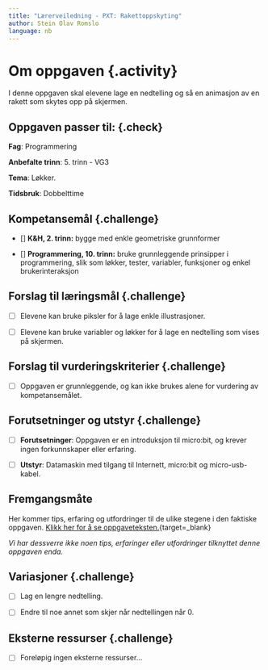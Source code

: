 ```yaml
---
title: "Lærerveiledning - PXT: Rakettoppskyting"
author: Stein Olav Romslo
language: nb
---
```



# Om oppgaven {.activity}

I denne oppgaven skal elevene lage en nedtelling og så en animasjon av en rakett
som skytes opp på skjermen.

## Oppgaven passer til: {.check}

__Fag__: Programmering

__Anbefalte trinn__: 5. trinn - VG3

__Tema__: Løkker.

__Tidsbruk__: Dobbelttime

## Kompetansemål {.challenge}

- [] __K&H, 2. trinn:__ bygge med enkle geometriske grunnformer

- [] __Programmering, 10. trinn:__ bruke grunnleggende prinsipper i
  programmering, slik som løkker, tester, variabler, funksjoner og enkel
  brukerinteraksjon

## Forslag til læringsmål {.challenge}

- [ ] Elevene kan bruke piksler for å lage enkle illustrasjoner.

- [ ] Elevene kan bruke variabler og løkker for å lage en nedtelling som vises
  på skjermen.

## Forslag til vurderingskriterier {.challenge}

- [ ] Oppgaven er grunnleggende, og kan ikke brukes alene for vurdering av
  kompetansemålet.

## Forutsetninger og utstyr {.challenge}

- [ ] __Forutsetninger__: Oppgaven er en introduksjon til micro:bit, og krever
  ingen forkunnskaper eller erfaring.

- [ ] __Utstyr__: Datamaskin med tilgang til Internett, micro:bit og
  micro-usb-kabel.

## Fremgangsmåte

Her kommer tips, erfaring og utfordringer til de ulike stegene i den faktiske
oppgaven. [Klikk her for å se
oppgaveteksten.](../pxt_rakettoppskytning/pxt_rakettoppskytning.html){target=_blank}

_Vi har dessverre ikke noen tips, erfaringer eller utfordringer tilknyttet denne
oppgaven enda._

## Variasjoner {.challenge}

- [ ] Lag en lengre nedtelling.

- [ ] Endre til noe annet som skjer når nedtellingen når 0.

## Eksterne ressurser {.challenge}

- [ ] Foreløpig ingen eksterne ressurser...
